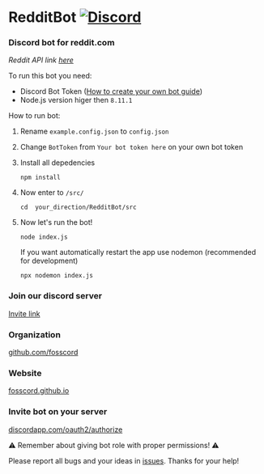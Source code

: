# RedditBot  [![Discord](https://discordapp.com/api/guilds/367325058353594378/embed.png)]()
### Discord bot for reddit.com

*Reddit API link [here](https://www.reddit.com/dev/api/)*

To run this bot you need:

 - Discord Bot Token ([How to create your own bot guide](https://github.com/reactiflux/discord-irc/wiki/Creating-a-discord-bot-&-getting-a-token))
 - Node.js version higer then `8.11.1`

 How to run bot:

1. Rename ``example.config.json`` to ``config.json``

2. Change ``BotToken`` from ``Your bot token here`` on your own bot token
3. Install all depedencies

    ```
    npm install
    ```
4. Now enter to ``/src/``
    ```
    cd  your_direction/RedditBot/src
    ```

5. Now let's run the bot!
    ```
    node index.js
    ```
    If you want automatically restart the app use nodemon (recommended for development)
    ```
    npx nodemon index.js
    ```

### Join our discord server

[Invite link](https://discord.gg/Wn3zEyh)

### Organization

[github.com/fosscord](https://github.com/fosscord)

### Website

[fosscord.github.io](https://fosscord.github.io/)

### Invite bot on your server

[discordapp.com/oauth2/authorize](https://discordapp.com/oauth2/authorize?client_id=485047416291065859&scope=bot&permissions=0)


⚠️ Remember about giving bot role with proper permissions! ⚠️

Please report all bugs and your ideas in [issues](https://github.com/SerekKiri/RedditBot/issues). Thanks for your help!